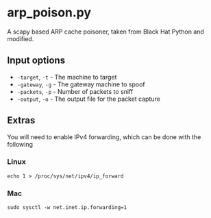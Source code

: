 # arp_poison.py

A scapy based ARP cache poisoner, taken from Black Hat Python and modified. 

## Input options
* `-target`, `-t` - The machine to target
* `-gateway`, `-g` - The gateway machine to spoof
* `-packets`, `-p` - Number of packets to sniff
* `-output`, `-o` - The output file for the packet capture

## Extras
You will need to enable IPv4 forwarding, which can be done with the following
### Linux
`echo 1 > /proc/sys/net/ipv4/ip_forward`
### Mac
`sudo sysctl -w net.inet.ip.forwarding=1`